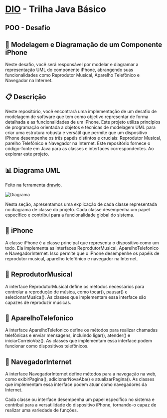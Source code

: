 # [DIO](www.dio.me) - Trilha Java Básico

## POO - Desafio

## 📱 Modelagem e Diagramação de um Componente iPhone

Neste desafio, você será responsável por modelar e diagramar a representação UML do componente iPhone,
abrangendo suas funcionalidades como Reprodutor Musical, Aparelho Telefônico e Navegador na Internet.

## 📋 Descrição
Neste repositório, você encontrará uma implementação de um desafio de modelagem de software que tem como objetivo representar de forma detalhada
e as funcionalidades de um iPhone. Este projeto utiliza princípios de programação orientada a objetos e técnicas de modelagem UML para criar uma
estrutura robusta e versátil que permite que um dispositivo iPhone desempenhe os três papéis distintos e cruciais: Reprodutor Musical, parelho Telefônico
e Navegador na Internet.
Este repositório fornece o código-fonte em Java para as classes e interfaces correspondentes. Ao explorar este projeto.

## 📊 Diagrama UML
Feito na ferramenta [drawio](https://www.drawio.com/).

![Diagrama](https://drive.google.com/uc?export=download&id=1_8RXqyqWskMsDliqOnAeotrYTE0pzxFt)

Nesta seção, apresentamos uma explicação de cada classe representada no diagrama de classe do projeto. Cada classe desempenha um
papel específico e contribui para a funcionalidade global do sistema.

## 📱 iPhone

A classe iPhone é a classe principal que representa o dispositivo como um todo. Ela implementa as interfaces ReprodutorMusical, AparelhoTelefonico
e NavegadorInternet. Isso permite que o iPhone desempenhe os papéis de reprodutor musical, aparelho telefônico e navegador na Internet. 

## 📱 ReprodutorMusical

A interface ReprodutorMusical define os métodos necessários para controlar a reprodução de música, como tocar(), pausar() e selecionarMusica().
As classes que implementam essa interface são capazes de reproduzir músicas.

## 📱 AparelhoTelefonico

A interface AparelhoTelefonico define os métodos para realizar chamadas telefônicas e enviar mensagens, incluindo ligar(), atender() e
iniciarCorreioVoz(). As classes que implementam essa interface podem funcionar como dispositivos telefônicos.

## 📱 NavegadorInternet

A interface NavegadorInternet define métodos para a navegação na web, como exibirPagina(), adicionarNovaAba() e atualizarPagina(). As classes que
implementam essa interface podem atuar como navegadores da Internet.

Cada classe ou interface desempenha um papel específico no sistema e contribui para a versatilidade do dispositivo iPhone, tornando-o capaz de realizar uma
variedade de funções.
